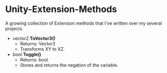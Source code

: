 # Unity-Extension-Methods
A growing collection of Extension methods that I've written over my several projects. 

- *vector2*.**ToVector3()**
  - Returns: Vector3
  - Transforms XY to XZ.
- *bool*.**Toggle()** 
  - Returns: bool
  - Stores and returns the negation of the variable.
